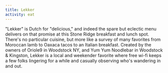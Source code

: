 ```yaml
---
title: Lekker
activity: eat
---
```

<p>"Lekker" is Dutch for "delicious," and indeed the spare but eclectic menu delivers on that promise at this&nbsp;Stone Ridge breakfast and lunch spot. There's no particular cuisine, but more like a survey of many&nbsp;favorites from Moroccan lamb to&nbsp;Oaxaca tacos to an Italian breakfast. Created by&nbsp;the owners of&nbsp;Oriole9 in Woodstock NY, and&nbsp;Yum Yum Noodlebar in Woodstock & Kingston, Lekker&nbsp;is a local and weekender favorite where free wi-fi keeps a few folks&nbsp;lingering for a&nbsp;while&nbsp;and casually observing who's&nbsp;wandering in and out.</p>